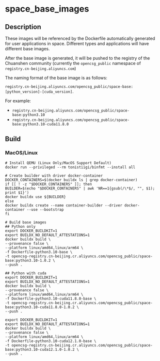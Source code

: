 # space_base_images

## Description
These images will be referenced by the Dockerfile automatically generated for user applications in space. Different types and applications will have different base images.

After the base image is generated, it will be pushed to the registry of the Chuanshen community (currently the `opencsg_public` namespace of `registry.cn-beijing.aliyuncs.com`)

The naming format of the base image is as follows:

`registry.cn-beijing.aliyuncs.com/opencsg_public/space-base:[python_version]-[cuda_version]`.

For example:
- `registry.cn-beijing.aliyuncs.com/opencsg_public/space-base:python3.10`
- `registry.cn-beijing.aliyuncs.com/opencsg_public/space-base:python3.10-cuda11.8.0`

## Build

### MacOS/Linux

```shell
# Install QEMU (Linux Only/MacOS Support Default)
docker run --privileged --rm tonistiigi/binfmt --install all

# Create builder with driver docker-container
DOCKER_CONTAINERS=$(docker buildx ls | grep docker-container)
if [[ ! -z "$DOCKER_CONTAINERS" ]]; then
BUILDER=$(echo "$DOCKER_CONTAINERS" | awk 'NR==1{gsub(/\*$/, "", $1); print $1}')
docker buildx use ${BUILDER}
else
docker buildx create --name container-builder --driver docker-container --use --bootstrap
fi

# Build base images
## Python only
export DOCKER_BUILDKIT=1
export BUILDX_NO_DEFAULT_ATTESTATIONS=1
docker buildx build \ 
--provenance false \ 
--platform linux/amd64,linux/arm64 \ 
-f Dockerfile-python3.10-base \ 
-t opencsg-registry.cn-beijing.cr.aliyuncs.com/opencsg_public/space-base:python3.10-1.0.2 \ 
--push .

## Python with cuda
export DOCKER_BUILDKIT=1
export BUILDX_NO_DEFAULT_ATTESTATIONS=1
docker buildx build \ 
--provenance false \ 
--platform linux/amd64,linux/arm64 \ 
-f Dockerfile-python3.10-cuda11.8.0-base \ 
-t opencsg-registry.cn-beijing.cr.aliyuncs.com/opencsg_public/space-base:python3.10-cuda11.8.0-1.0.2 \ 
--push .

export DOCKER_BUILDKIT=1
export BUILDX_NO_DEFAULT_ATTESTATIONS=1
docker buildx build \ 
--provenance false \ 
--platform linux/amd64,linux/arm64 \ 
-f Dockerfile-python3.10-cuda12.1.0-base \ 
-t opencsg-registry.cn-beijing.cr.aliyuncs.com/opencsg_public/space-base:python3.10-cuda12.1.0-1.0.2 \ 
--push .
```